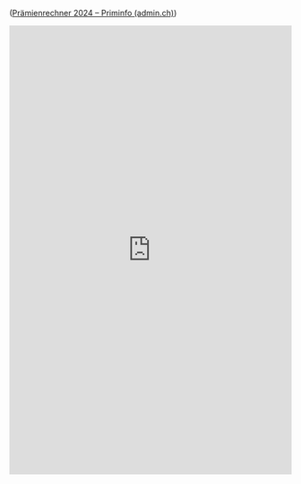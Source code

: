 ([Prämienrechner 2024 – Priminfo (admin.ch)](https://www.priminfo.admin.ch/de/praemien))
<iframe width="100%" height="800" src="https://www.priminfo.admin.ch/de/praemien" title="YouTube video player" frameborder="0" allow="accelerometer; autoplay; clipboard-write; encrypted-media; gyroscope; picture-in-picture; web-share" allowfullscreen></iframe>
